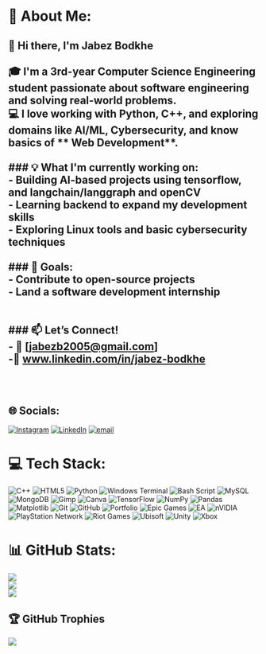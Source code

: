 # 💫 About Me:
## 👋 Hi there, I'm Jabez Bodkhe<br><br>🎓 I'm a 3rd-year Computer Science Engineering student passionate about software engineering and solving real-world problems.  <br>💻 I love working with **Python**, **C++**, and exploring domains like **AI/ML**, **Cybersecurity**, and know basics of ** Web Development**.<br><br>### 💡 What I'm currently working on:<br>- Building AI-based projects using  **tensorflow**, and **langchain/langgraph** and **openCV**<br>- Learning **backend** to expand my development skills<br>- Exploring **Linux tools** and basic cybersecurity techniques<br><br>### 🚀 Goals:<br>- Contribute to open-source projects<br>- Land a software development internship<br><br><br>### 📫 Let’s Connect!<br>- 📧 [jabezb2005@gmail.com]<br>-🔗 www.linkedin.com/in/jabez-bodkhe<br><br><br>


## 🌐 Socials:
[![Instagram](https://img.shields.io/badge/Instagram-%23E4405F.svg?logo=Instagram&logoColor=white)](https://instagram.com/_jabezz_) [![LinkedIn](https://img.shields.io/badge/LinkedIn-%230077B5.svg?logo=linkedin&logoColor=white)](https://linkedin.com/in/jabez-bodkhe) [![email](https://img.shields.io/badge/Email-D14836?logo=gmail&logoColor=white)](mailto:jabez12bro@gmail.com) 

# 💻 Tech Stack:
![C++](https://img.shields.io/badge/c++-%2300599C.svg?style=flat&logo=c%2B%2B&logoColor=white) ![HTML5](https://img.shields.io/badge/html5-%23E34F26.svg?style=flat&logo=html5&logoColor=white) ![Python](https://img.shields.io/badge/python-3670A0?style=flat&logo=python&logoColor=ffdd54) ![Windows Terminal](https://img.shields.io/badge/Windows%20Terminal-%234D4D4D.svg?style=flat&logo=windows-terminal&logoColor=white) ![Bash Script](https://img.shields.io/badge/bash_script-%23121011.svg?style=flat&logo=gnu-bash&logoColor=white) ![MySQL](https://img.shields.io/badge/mysql-4479A1.svg?style=flat&logo=mysql&logoColor=white) ![MongoDB](https://img.shields.io/badge/MongoDB-%234ea94b.svg?style=flat&logo=mongodb&logoColor=white) ![Gimp](https://img.shields.io/badge/Gimp-657D8B?style=flat&logo=gimp&logoColor=FFFFFF) ![Canva](https://img.shields.io/badge/Canva-%2300C4CC.svg?style=flat&logo=Canva&logoColor=white) ![TensorFlow](https://img.shields.io/badge/TensorFlow-%23FF6F00.svg?style=flat&logo=TensorFlow&logoColor=white) ![NumPy](https://img.shields.io/badge/numpy-%23013243.svg?style=flat&logo=numpy&logoColor=white) ![Pandas](https://img.shields.io/badge/pandas-%23150458.svg?style=flat&logo=pandas&logoColor=white)![Matplotlib](https://img.shields.io/badge/Matplotlib-%23ffffff.svg?style=flat&logo=Matplotlib&logoColor=black) ![Git](https://img.shields.io/badge/git-%23F05033.svg?style=flat&logo=git&logoColor=white) ![GitHub](https://img.shields.io/badge/github-%23121011.svg?style=flat&logo=github&logoColor=white) ![Portfolio](https://img.shields.io/badge/Portfolio-%23000000.svg?style=flat&logo=firefox&logoColor=#FF7139) ![Epic Games](https://img.shields.io/badge/epicgames-%23313131.svg?style=flat&logo=epicgames&logoColor=white) ![EA](https://img.shields.io/badge/ea-%23000000.svg?style=flat&logo=ea&logoColor=white) ![nVIDIA](https://img.shields.io/badge/nVIDIA-%2376B900.svg?style=flat&logo=nVIDIA&logoColor=white) ![PlayStation Network](https://img.shields.io/badge/PSN-%230070D1.svg?style=flat&logo=Playstation&logoColor=white) ![Riot Games](https://img.shields.io/badge/riotgames-D32936.svg?style=flat&logo=riotgames&logoColor=white) ![Ubisoft](https://img.shields.io/badge/Ubisoft-%23F5F5F5.svg?style=flat&logo=Ubisoft&logoColor=black) ![Unity](https://img.shields.io/badge/unity-%23000000.svg?style=flat&logo=unity&logoColor=white) ![Xbox](https://img.shields.io/badge/xbox-%23107C10.svg?style=flat&logo=xbox&logoColor=white)
# 📊 GitHub Stats:
![](https://github-readme-stats.vercel.app/api?username=jzezz&theme=dark&hide_border=false&include_all_commits=false&count_private=false)<br/>
![](https://nirzak-streak-stats.vercel.app/?user=jzezz&theme=dark&hide_border=false)<br/>
![](https://github-readme-stats.vercel.app/api/top-langs/?username=jzezz&theme=dark&hide_border=false&include_all_commits=false&count_private=false&layout=compact)

## 🏆 GitHub Trophies
![](https://github-profile-trophy.vercel.app/?username=jzezz&theme=radical&no-frame=true&no-bg=false&margin-w=4)

<!-- Proudly created with GPRM ( https://gprm.itsvg.in ) -->
